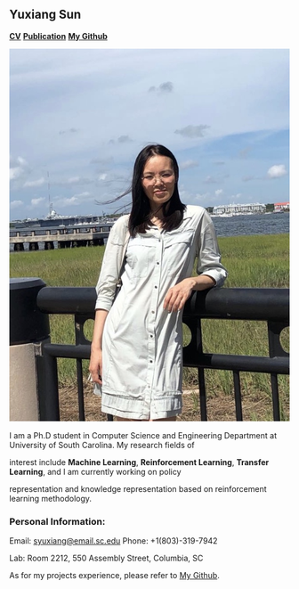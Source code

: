 ## Yuxiang Sun

[**CV**]()                              [**Publication**]()                          [**My Github**](https://github.com/SunCherry)

 ![GitHub Logo](https://github.com/SunCherry/SunCherry.github.io/blob/master/me.jpg)

I am a Ph.D student in Computer Science and Engineering Department at University of South Carolina. My research fields of 

interest include **Machine Learning**, **Reinforcement Learning**, **Transfer Learning**, and I am currently working on policy 

representation and knowledge representation based on reinforcement learning methodology.

### Personal Information:
Email: syuxiang@email.sc.edu   Phone: +1(803)-319-7942

Lab: Room 2212, 550 Assembly Street, Columbia, SC

As for my projects experience, please refer to [My Github](https://github.com/SunCherry).

